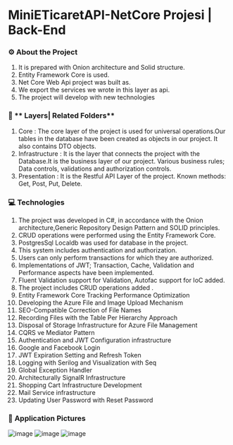 
# MiniETicaretAPI-NetCore Projesi | Back-End

### :gear: **About the Project** 

1. It is prepared with Onion architecture and Solid structure.
2. Entity Framework Core is used. 
3. Net Core Web Api project was built as. 
4. We export the services we wrote in this layer as api.
5. The project will develop with new technologies


### :open_file_folder: ** Layers| Related Folders**

1. Core : The core layer of the project is used for universal operations.Our tables in the database have been created as objects in our project. It also contains DTO objects.
2. Infrastructure : It is the layer that connects the project with the Database.It is the business layer of our project. Various business rules; Data controls, validations and authorization controls.
3. Presentation : It is the Restful API Layer of the project. Known methods: Get, Post, Put, Delete.


### :computer: **Technologies** 

1. The project was developed in C#, in accordance with the Onion architecture,Generic Repository Design Pattern and SOLID principles.
2. CRUD operations were performed using the Entity Framework Core.
3. PostgresSql Localdb was used for database in the project.
4. This system includes authentication and authorization.
5. Users can only perform transactions for which they are authorized.
6. Implementations of JWT; Transaction, Cache, Validation and Performance aspects have been implemented.
7. Fluent Validation support for Validation, Autofac support for IoC added.
8. The project includes CRUD operations added .
9. Entity Framework Core Tracking Performance Optimization
10. Developing the Azure File and Image Upload Mechanism
11. SEO-Compatible Correction of File Names
12. Recording Files with the Table Per Hierarchy Approach
13. Disposal of Storage Infrastructure for Azure File Management
14. CQRS ve Mediator Pattern 
15. Authentication and JWT Configuration infrastructure
16. Google and Facebook Login
17. JWT Expiration Setting and Refresh Token
18. Logging with Serilog and Visualization with Seq
19. Global Exception Handler
20. Architecturally SignalR Infrastructure
21. Shopping Cart Infrastructure Development
22. Mail Service infrastructure
23. Updating User Password with Reset Password


### :floppy_disk: **Application Pictures**
![image](https://user-images.githubusercontent.com/109723263/196954668-1e57c154-f0c0-4081-86ba-dc0e11a4fc2a.png)
![image](https://user-images.githubusercontent.com/109723263/196954689-211fbb26-eb84-46d0-b823-24e2a3427c6f.png)
![image](https://user-images.githubusercontent.com/109723263/196954712-4d216456-5d89-488a-944b-b3ed62e6c509.png)



